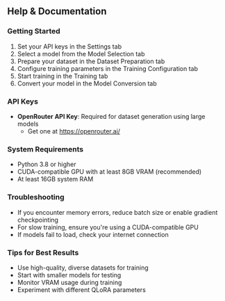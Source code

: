## Help & Documentation

### Getting Started
1. Set your API keys in the Settings tab
2. Select a model from the Model Selection tab
3. Prepare your dataset in the Dataset Preparation tab
4. Configure training parameters in the Training Configuration tab
5. Start training in the Training tab
6. Convert your model in the Model Conversion tab

### API Keys
- **OpenRouter API Key**: Required for dataset generation using large models
  - Get one at https://openrouter.ai/

### System Requirements
- Python 3.8 or higher
- CUDA-compatible GPU with at least 8GB VRAM (recommended)
- At least 16GB system RAM

### Troubleshooting
- If you encounter memory errors, reduce batch size or enable gradient checkpointing
- For slow training, ensure you're using a CUDA-compatible GPU
- If models fail to load, check your internet connection

### Tips for Best Results
- Use high-quality, diverse datasets for training
- Start with smaller models for testing
- Monitor VRAM usage during training
- Experiment with different QLoRA parameters